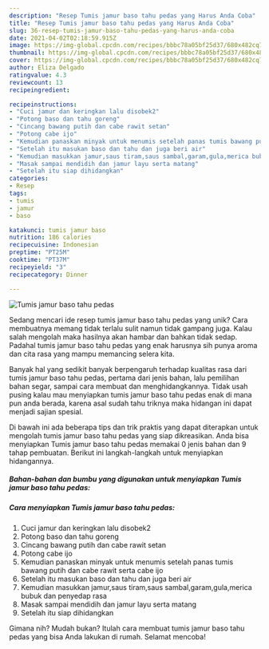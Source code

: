 ```yaml
---
description: "Resep Tumis jamur baso tahu pedas yang Harus Anda Coba"
title: "Resep Tumis jamur baso tahu pedas yang Harus Anda Coba"
slug: 36-resep-tumis-jamur-baso-tahu-pedas-yang-harus-anda-coba
date: 2021-04-02T02:18:59.915Z
image: https://img-global.cpcdn.com/recipes/bbbc78a05bf25d37/680x482cq70/tumis-jamur-baso-tahu-pedas-foto-resep-utama.jpg
thumbnail: https://img-global.cpcdn.com/recipes/bbbc78a05bf25d37/680x482cq70/tumis-jamur-baso-tahu-pedas-foto-resep-utama.jpg
cover: https://img-global.cpcdn.com/recipes/bbbc78a05bf25d37/680x482cq70/tumis-jamur-baso-tahu-pedas-foto-resep-utama.jpg
author: Eliza Delgado
ratingvalue: 4.3
reviewcount: 13
recipeingredient:

recipeinstructions:
- "Cuci jamur dan keringkan lalu disobek2"
- "Potong baso dan tahu goreng"
- "Cincang bawang putih dan cabe rawit setan"
- "Potong cabe ijo"
- "Kemudian panaskan minyak untuk menumis setelah panas tumis bawang putih dan cabe rawit serta cabe ijo"
- "Setelah itu masukan baso dan tahu dan juga beri air"
- "Kemudian masukkan jamur,saus tiram,saus sambal,garam,gula,merica bubuk dan penyedap rasa"
- "Masak sampai mendidih dan jamur layu serta matang"
- "Setelah itu siap dihidangkan"
categories:
- Resep
tags:
- tumis
- jamur
- baso

katakunci: tumis jamur baso 
nutrition: 186 calories
recipecuisine: Indonesian
preptime: "PT25M"
cooktime: "PT37M"
recipeyield: "3"
recipecategory: Dinner

---
```



![Tumis jamur baso tahu pedas](https://img-global.cpcdn.com/recipes/bbbc78a05bf25d37/680x482cq70/tumis-jamur-baso-tahu-pedas-foto-resep-utama.jpg)

Sedang mencari ide resep tumis jamur baso tahu pedas yang unik? Cara membuatnya memang tidak terlalu sulit namun tidak gampang juga. Kalau salah mengolah maka hasilnya akan hambar dan bahkan tidak sedap. Padahal tumis jamur baso tahu pedas yang enak harusnya sih punya aroma dan cita rasa yang mampu memancing selera kita.

Banyak hal yang sedikit banyak berpengaruh terhadap kualitas rasa dari tumis jamur baso tahu pedas, pertama dari jenis bahan, lalu pemilihan bahan segar, sampai cara membuat dan menghidangkannya. Tidak usah pusing kalau mau menyiapkan tumis jamur baso tahu pedas enak di mana pun anda berada, karena asal sudah tahu triknya maka hidangan ini dapat menjadi sajian spesial.




Di bawah ini ada beberapa tips dan trik praktis yang dapat diterapkan untuk mengolah tumis jamur baso tahu pedas yang siap dikreasikan. Anda bisa menyiapkan Tumis jamur baso tahu pedas memakai 0 jenis bahan dan 9 tahap pembuatan. Berikut ini langkah-langkah untuk menyiapkan hidangannya.

<!--inarticleads1-->

##### Bahan-bahan dan bumbu yang digunakan untuk menyiapkan Tumis jamur baso tahu pedas:





<!--inarticleads2-->

##### Cara menyiapkan Tumis jamur baso tahu pedas:

1. Cuci jamur dan keringkan lalu disobek2
1. Potong baso dan tahu goreng
1. Cincang bawang putih dan cabe rawit setan
1. Potong cabe ijo
1. Kemudian panaskan minyak untuk menumis setelah panas tumis bawang putih dan cabe rawit serta cabe ijo
1. Setelah itu masukan baso dan tahu dan juga beri air
1. Kemudian masukkan jamur,saus tiram,saus sambal,garam,gula,merica bubuk dan penyedap rasa
1. Masak sampai mendidih dan jamur layu serta matang
1. Setelah itu siap dihidangkan




Gimana nih? Mudah bukan? Itulah cara membuat tumis jamur baso tahu pedas yang bisa Anda lakukan di rumah. Selamat mencoba!
